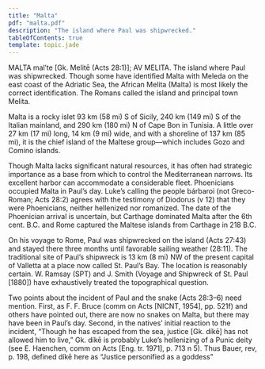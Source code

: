 ```yaml
---
title: "Malta"
pdf: "malta.pdf"
description: "The island where Paul was shipwrecked."
tableOfContents: true
template: topic.jade
---
```


MALTA malʹte [Gk. Melitē (Acts 28:1)]; AV MELITA. The island where Paul was shipwrecked. Though some have identified Malta with Meleda on the east coast of the Adriatic Sea, the African Melita (Malta) is most likely the correct identification. The Romans called the island and principal town Melita.

Malta is a rocky islet 93 km (58 mi) S of Sicily, 240 km (149 mi) S of the Italian mainland, and 290 km (180 mi) N of Cape Bon in Tunisia. A little over 27 km (17 mi) long, 14 km (9 mi) wide, and with a shoreline of 137 km (85 mi), it is the chief island of the Maltese group—which includes Gozo and Comino islands.

Though Malta lacks significant natural resources, it has often had strategic importance as a base from which to control the Mediterranean narrows. Its excellent harbor can accommodate a considerable fleet.
Phoenicians occupied Malta in Paul’s day. Luke’s calling the people bárbaroi (not Greco-Roman; Acts 28:2) agrees with the testimony of Diodorus (v 12) that they were Phoenicians, neither hellenized nor romanized. The date of the Phoenician arrival is uncertain, but Carthage dominated Malta after the 6th cent. B.C. and Rome captured the Maltese islands from Carthage in 218 B.C.

On his voyage to Rome, Paul was shipwrecked on the island (Acts 27:43) and stayed there three months until favorable sailing weather (28:11). The traditional site of Paul’s shipwreck is 13 km (8 mi) NW of the present capital of Valletta at a place now called St. Paul’s Bay. The location is reasonably certain. W. Ramsay (SPT) and J. Smith (Voyage and Shipwreck of St. Paul [1880]) have exhaustively treated the topographical question.

Two points about the incident of Paul and the snake (Acts 28:3–6) need mention. First, as F. F. Bruce (comm on Acts [NICNT, 1954], pp. 521f) and others have pointed out, there are now no snakes on Malta, but there may have been in Paul’s day. Second, in the natives’ initial reaction to the incident, “Though he has escaped from the sea, justice [Gk. díkē] has not allowed him to live,” Gk. díkē is probably Luke’s hellenizing of a Punic deity (see E. Haenchen, comm on Acts [Eng. tr. 1971], p. 713 n 5). Thus Bauer, rev, p. 198, defined díkē here as “Justice personified as a goddess”
